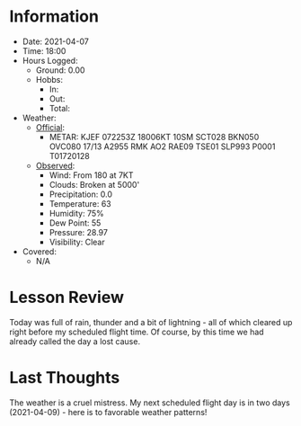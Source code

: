 # Information
- Date: 2021-04-07
- Time: 18:00
- Hours Logged:
	- Ground: 0.00
	- Hobbs:
		- In:
		- Out:
		- Total:
- Weather:
	- [Official](http://aviationwxchartsarchive.com/product/metar):
		- METAR: KJEF 072253Z 18006KT 10SM SCT028 BKN050 OVC080 17/13 A2955 RMK AO2 RAE09 TSE01 SLP993 P0001 T01720128
	- [Observed](https://www.wunderground.com/history/daily/us/mo/columbia/KJEF/):
		- Wind: From 180 at 7KT
		- Clouds: Broken at 5000'
		- Precipitation: 0.0
		- Temperature: 63
		- Humidity: 75%
		- Dew Point: 55
		- Pressure: 28.97
		- Visibility: Clear
- Covered:
	- N/A
# Lesson Review
Today was full of rain, thunder and a bit of lightning - all of which cleared up right before my scheduled flight time. Of course, by this time we had already called the day a lost cause.
# Last Thoughts
The weather is a cruel mistress. My next scheduled flight day is in two days (2021-04-09) - here is to favorable weather patterns!